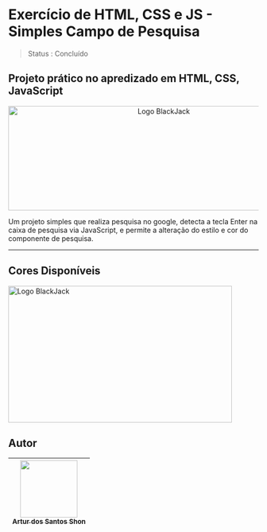 # Exercício de HTML, CSS e JS - Simples Campo de Pesquisa
> Status : Concluído

## Projeto prático no apredizado em HTML, CSS, JavaScript

<p align="center" >
  <img width="610" height="210" alt="Logo BlackJack" src="https://user-images.githubusercontent.com/93395366/183231012-89b1cc32-201d-49c4-ac43-7fe00b2afb8a.png">
</p>

Um projeto simples que realiza pesquisa no google, detecta a tecla Enter na caixa de pesquisa via JavaScript, e permite a alteração do estilo e cor do componente de pesquisa.

<hr>

## Cores Disponíveis

<p align="left" >
  <img width="450" height="275" alt="Logo BlackJack" src="https://user-images.githubusercontent.com/93395366/183230524-9bfbae9d-6767-4b61-9d6e-aab98b8ee6d8.png">
</p>

## Autor

| [<img src="https://avatars.githubusercontent.com/u/93395366?v=4" width=115><br><sub>Artur dos Santos Shon</sub>](https://github.com/SkyArtur) 
| :---: |
